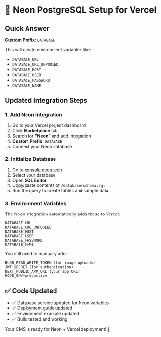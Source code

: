 # 🐘 Neon PostgreSQL Setup for Vercel

## Quick Answer
**Custom Prefix**: `DATABASE`

This will create environment variables like:
- `DATABASE_URL`
- `DATABASE_URL_UNPOOLED`
- `DATABASE_HOST`
- `DATABASE_USER`
- `DATABASE_PASSWORD`
- `DATABASE_NAME`

## Updated Integration Steps

### 1. Add Neon Integration
1. Go to your Vercel project dashboard
2. Click **Marketplace** tab
3. Search for **"Neon"** and add integration
4. **Custom Prefix**: `DATABASE`
5. Connect your Neon database

### 2. Initialize Database
1. Go to [console.neon.tech](https://console.neon.tech)
2. Select your database
3. Open **SQL Editor**
4. Copy/paste contents of `/database/schema.sql`
5. Run the query to create tables and sample data

### 3. Environment Variables
The Neon integration automatically adds these to Vercel:
```
DATABASE_URL
DATABASE_URL_UNPOOLED
DATABASE_HOST
DATABASE_USER
DATABASE_PASSWORD
DATABASE_NAME
```

You still need to manually add:
```
BLOB_READ_WRITE_TOKEN (for image uploads)
JWT_SECRET (for authentication)
NEXT_PUBLIC_APP_URL (your app URL)
NODE_ENV=production
```

## ✅ Code Updated
- ✅ Database service updated for Neon variables
- ✅ Deployment guide updated
- ✅ Environment example updated
- ✅ Build tested and working

Your CMS is ready for Neon + Vercel deployment! 🚀